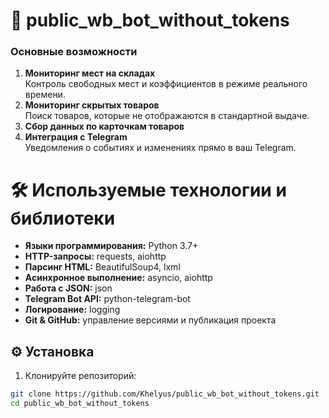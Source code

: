 # 🚀 public_wb_bot_without_tokens

### Основные возможности

1. **Мониторинг мест на складах**  
   Контроль свободных мест и коэффициентов в режиме реального времени.  
2. **Мониторинг скрытых товаров**  
   Поиск товаров, которые не отображаются в стандартной выдаче.  
3. **Сбор данных по карточкам товаров**    
4. **Интеграция с Telegram**    
   Уведомления о событиях и изменениях прямо в ваш Telegram. 

# 🛠 Используемые технологии и библиотеки

- **Языки программирования:** Python 3.7+
- **HTTP-запросы:** requests, aiohttp
- **Парсинг HTML:** BeautifulSoup4, lxml
- **Асинхронное выполнение:** asyncio, aiohttp
- **Работа с JSON:** json
- **Telegram Bot API:** python-telegram-bot
- **Логирование:** logging
- **Git & GitHub:** управление версиями и публикация проекта

## ⚙️ Установка

1. Клонируйте репозиторий:

```bash
git clone https://github.com/Khelyus/public_wb_bot_without_tokens.git
cd public_wb_bot_without_tokens
